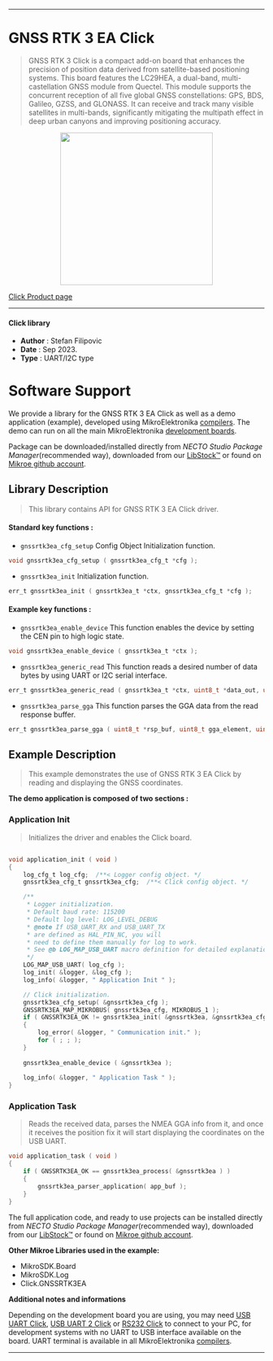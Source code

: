
---
# GNSS RTK 3 EA Click

> GNSS RTK 3 Click is a compact add-on board that enhances the precision of position data derived from satellite-based positioning systems. This board features the LC29HEA, a dual-band, multi-castellation GNSS module from Quectel. This module supports the concurrent reception of all five global GNSS constellations: GPS, BDS, Galileo, GZSS, and GLONASS. It can receive and track many visible satellites in multi-bands, significantly mitigating the multipath effect in deep urban canyons and improving positioning accuracy.

<p align="center">
  <img src="https://download.mikroe.com/images/click_for_ide/gnssrtk3ea_click.png" height=300px>
</p>

[Click Product page](https://www.mikroe.com/gnss-rtk-3-click-lc29hea)

---


#### Click library

- **Author**        : Stefan Filipovic
- **Date**          : Sep 2023.
- **Type**          : UART/I2C type


# Software Support

We provide a library for the GNSS RTK 3 EA Click
as well as a demo application (example), developed using MikroElektronika
[compilers](https://www.mikroe.com/necto-studio).
The demo can run on all the main MikroElektronika [development boards](https://www.mikroe.com/development-boards).

Package can be downloaded/installed directly from *NECTO Studio Package Manager*(recommended way), downloaded from our [LibStock&trade;](https://libstock.mikroe.com) or found on [Mikroe github account](https://github.com/MikroElektronika/mikrosdk_click_v2/tree/master/clicks).

## Library Description

> This library contains API for GNSS RTK 3 EA Click driver.

#### Standard key functions :

- `gnssrtk3ea_cfg_setup` Config Object Initialization function.
```c
void gnssrtk3ea_cfg_setup ( gnssrtk3ea_cfg_t *cfg );
```

- `gnssrtk3ea_init` Initialization function.
```c
err_t gnssrtk3ea_init ( gnssrtk3ea_t *ctx, gnssrtk3ea_cfg_t *cfg );
```

#### Example key functions :

- `gnssrtk3ea_enable_device` This function enables the device by setting the CEN pin to high logic state.
```c
void gnssrtk3ea_enable_device ( gnssrtk3ea_t *ctx );
```

- `gnssrtk3ea_generic_read` This function reads a desired number of data bytes by using UART or I2C serial interface.
```c
err_t gnssrtk3ea_generic_read ( gnssrtk3ea_t *ctx, uint8_t *data_out, uint16_t len );
```

- `gnssrtk3ea_parse_gga` This function parses the GGA data from the read response buffer.
```c
err_t gnssrtk3ea_parse_gga ( uint8_t *rsp_buf, uint8_t gga_element, uint8_t *element_data );
```

## Example Description

> This example demonstrates the use of GNSS RTK 3 EA Click by reading and displaying the GNSS coordinates.

**The demo application is composed of two sections :**

### Application Init

> Initializes the driver and enables the Click board.

```c

void application_init ( void )
{
    log_cfg_t log_cfg;  /**< Logger config object. */
    gnssrtk3ea_cfg_t gnssrtk3ea_cfg;  /**< Click config object. */

    /** 
     * Logger initialization.
     * Default baud rate: 115200
     * Default log level: LOG_LEVEL_DEBUG
     * @note If USB_UART_RX and USB_UART_TX 
     * are defined as HAL_PIN_NC, you will 
     * need to define them manually for log to work. 
     * See @b LOG_MAP_USB_UART macro definition for detailed explanation.
     */
    LOG_MAP_USB_UART( log_cfg );
    log_init( &logger, &log_cfg );
    log_info( &logger, " Application Init " );

    // Click initialization.
    gnssrtk3ea_cfg_setup( &gnssrtk3ea_cfg );
    GNSSRTK3EA_MAP_MIKROBUS( gnssrtk3ea_cfg, MIKROBUS_1 );
    if ( GNSSRTK3EA_OK != gnssrtk3ea_init( &gnssrtk3ea, &gnssrtk3ea_cfg ) ) 
    {
        log_error( &logger, " Communication init." );
        for ( ; ; );
    }
    
    gnssrtk3ea_enable_device ( &gnssrtk3ea );
    
    log_info( &logger, " Application Task " );
}

```

### Application Task

> Reads the received data, parses the NMEA GGA info from it, and once it receives the position fix it will start displaying the coordinates on the USB UART.

```c
void application_task ( void )
{
    if ( GNSSRTK3EA_OK == gnssrtk3ea_process( &gnssrtk3ea ) ) 
    {
        gnssrtk3ea_parser_application( app_buf );
    }
}
```

The full application code, and ready to use projects can be installed directly from *NECTO Studio Package Manager*(recommended way), downloaded from our [LibStock&trade;](https://libstock.mikroe.com) or found on [Mikroe github account](https://github.com/MikroElektronika/mikrosdk_click_v2/tree/master/clicks).

**Other Mikroe Libraries used in the example:**

- MikroSDK.Board
- MikroSDK.Log
- Click.GNSSRTK3EA

**Additional notes and informations**

Depending on the development board you are using, you may need
[USB UART Click](https://www.mikroe.com/usb-uart-click),
[USB UART 2 Click](https://www.mikroe.com/usb-uart-2-click) or
[RS232 Click](https://www.mikroe.com/rs232-click) to connect to your PC, for
development systems with no UART to USB interface available on the board. UART
terminal is available in all MikroElektronika
[compilers](https://shop.mikroe.com/compilers).

---

